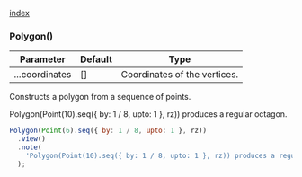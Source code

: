 [index](../../nb/api/index.md)
### Polygon()
Parameter|Default|Type
---|---|---
...coordinates|[]|Coordinates of the vertices.

Constructs a polygon from a sequence of points.

Polygon(Point(10).seq({ by: 1 / 8, upto: 1 }, rz)) produces a regular octagon.

```JavaScript
Polygon(Point(6).seq({ by: 1 / 8, upto: 1 }, rz))
  .view()
  .note(
    'Polygon(Point(10).seq({ by: 1 / 8, upto: 1 }, rz)) produces a regular octagon.'
  );
```
